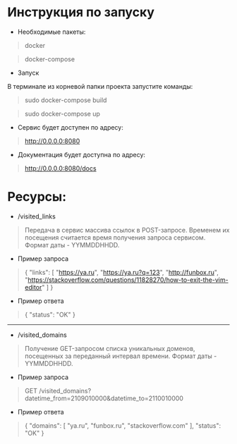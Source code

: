 Инструкция по запуску
==
* Необходимые пакеты:
>docker

>docker-compose

* Запуск

В терминале из корневой папки проекта запустите команды:
>sudo docker-compose build

>sudo docker-compose up

* Сервис будет доступен по адресу:
>http://0.0.0.0:8080
* Документация будет доступна по адресу:
>http://0.0.0.0:8080/docs

Ресурсы:
=
* /visited_links
>   Передача в сервис массива ссылок в POST-запросе.
    Временем их посещения считается время получения запроса сервисом.
    Формат даты - YYMMDDHHDD.
* Пример запроса
>{
"links": [
"https://ya.ru",
"https://ya.ru?q=123",
"http://funbox.ru",
"https://stackoverflow.com/questions/11828270/how-to-exit-the-vim-editor"
]
}
* Пример ответа
>{
"status": "OK"
}
***

* /visited_domains
>   Получение GET-запросом списка уникальных доменов,
    посещенных за переданный интервал времени.
    Формат даты - YYMMDDHHDD.
* Пример запроса
>GET /visited_domains?datetime_from=2109010000&datetime_to=2110010000
* Пример ответа
>{
"domains": [
"ya.ru",
"funbox.ru",
"stackoverflow.com"
],
"status": "OK"
}